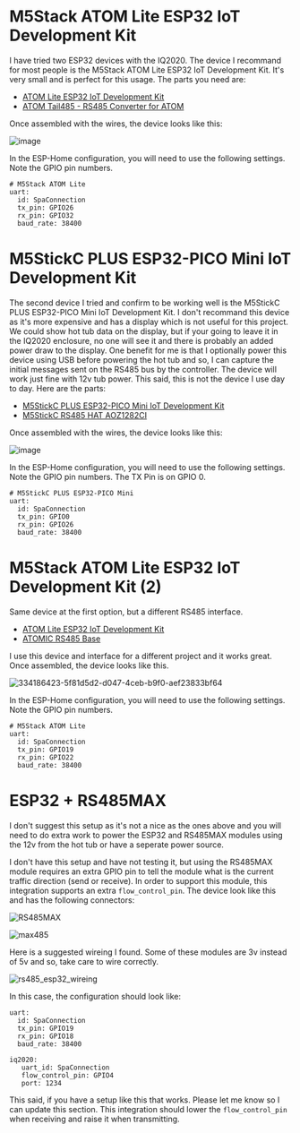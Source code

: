 # M5Stack ATOM Lite ESP32 IoT Development Kit

I have tried two ESP32 devices with the IQ2020. The device I recommand for most people is the M5Stack ATOM Lite ESP32 IoT Development Kit. It's very small and is perfect for this usage. The parts you need are:

- [ATOM Lite ESP32 IoT Development Kit](https://shop.m5stack.com/products/atom-lite-esp32-development-kit)
- [ATOM Tail485 - RS485 Converter for ATOM](https://shop.m5stack.com/products/atom-tail485)

Once assembled with the wires, the device looks like this:

![image](https://github.com/Ylianst/ESP-IQ2020/assets/1319013/07834e9c-5ef3-4304-add4-3f378a2ccf0a)

In the ESP-Home configuration, you will need to use the following settings. Note the GPIO pin numbers.

```
# M5Stack ATOM Lite
uart:
  id: SpaConnection
  tx_pin: GPIO26
  rx_pin: GPIO32
  baud_rate: 38400
```

# M5StickC PLUS ESP32-PICO Mini IoT Development Kit

The second device I tried and confirm to be working well is the M5StickC PLUS ESP32-PICO Mini IoT Development Kit. I don't recommand this device as it's more expensive and has a display which is not useful for this project. We could show hot tub data on the display, but if your going to leave it in the IQ2020 enclosure, no one will see it and there is probably an added power draw to the display. One benefit for me is that I optionally power this device using USB before powering the hot tub and so, I can capture the initial messages sent on the RS485 bus by the controller. The device will work just fine with 12v tub power. This said, this is not the device I use day to day. Here are the parts:

- [M5StickC PLUS ESP32-PICO Mini IoT Development Kit](https://shop.m5stack.com/products/m5stickc-plus-esp32-pico-mini-iot-development-kit)
- [M5StickC RS485 HAT AOZ1282CI](https://shop.m5stack.com/products/m5stickc-rs485-hat-aoz1282ci)

Once assembled with the wires, the device looks like this:

![image](https://github.com/Ylianst/ESP-IQ2020/assets/1319013/f02fd62a-e8ac-497d-a5d7-e9208d35bb3d)

In the ESP-Home configuration, you will need to use the following settings. Note the GPIO pin numbers. The TX Pin is on GPIO 0.

```
# M5StickC PLUS ESP32-PICO Mini
uart:
  id: SpaConnection
  tx_pin: GPIO0
  rx_pin: GPIO26
  baud_rate: 38400
```

# M5Stack ATOM Lite ESP32 IoT Development Kit (2)

Same device at the first option, but a different RS485 interface.

- [ATOM Lite ESP32 IoT Development Kit](https://shop.m5stack.com/products/atom-lite-esp32-development-kit)
- [ATOMIC RS485 Base](https://shop.m5stack.com/products/atomic-rs485-base)

I use this device and interface for a different project and it works great. Once assembled, the device looks like this.

![334186423-5f81d5d2-d047-4ceb-b9f0-aef23833bf64](https://github.com/Ylianst/ESP-IQ2020/assets/1319013/2de09371-1728-4c3d-9aba-2025eb072ac3)

In the ESP-Home configuration, you will need to use the following settings. Note the GPIO pin numbers.

```
# M5Stack ATOM Lite
uart:
  id: SpaConnection
  tx_pin: GPIO19
  rx_pin: GPIO22
  baud_rate: 38400
```

# ESP32 + RS485MAX

I don't suggest this setup as it's not a nice as the ones above and you will need to do extra work to power the ESP32 and RS485MAX modules using the 12v from the hot tub or have a seperate power source.

I don't have this setup and have not testing it, but using the RS485MAX module requires an extra GPIO pin to tell the module what is the current traffic direction (send or receive). In order to support this module, this integration supports an extra `flow_control_pin`. The device look like this and has the following connectors:

![RS485MAX](https://github.com/Ylianst/ESP-IQ2020/assets/1319013/206c999e-6ad5-4125-9fbe-c2e3f006833e)

![max485](https://github.com/Ylianst/ESP-IQ2020/assets/1319013/4718e3b0-7495-429d-a056-6f6ecea14694)

Here is a suggested wireing I found. Some of these modules are 3v instead of 5v and so, take care to wire correctly.

![rs485_esp32_wireing](https://github.com/Ylianst/ESP-IQ2020/assets/1319013/88095165-4f1a-4243-b931-694b484ba623)

In this case, the configuration should look like:

```
uart:
  id: SpaConnection
  tx_pin: GPIO19
  rx_pin: GPIO18
  baud_rate: 38400

iq2020:
   uart_id: SpaConnection
   flow_control_pin: GPIO4
   port: 1234
```

This said, if you have a setup like this that works. Please let me know so I can update this section. This integration should lower the `flow_control_pin` when receiving and raise it when transmitting.
